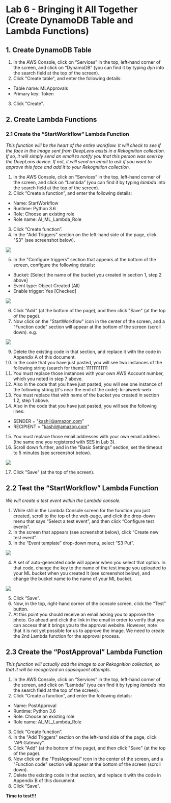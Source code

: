# Lab 6 - Bringing it All Together (Create DynamoDB Table and Lambda Functions)

## 1. Create DynamoDB Table

1.	In the AWS Console, click on “Services” in the top, left-hand corner of the screen, and click on “DynamoDB” (you can find it by typing _dyn_ into the search field at the top of the screen).
2.	Click "Create table", and enter the following details:
* Table name: MLApprovals
*	Primary key: Token  
3.	Click "Create".


## 2. Create Lambda Functions

### 2.1 Create the “StartWorkflow” Lambda Function

_This function will be the heart of the entire workflow.  It will check to see if the face in the image sent from DeepLens exists in a Rekognition collection.  If so, it will simply send an email to notify you that this person was seen by the DeepLans device. If not, it will send an email to ask if you want to approve this face and add it to your Rekognition collection._

1.	In the AWS Console, click on “Services” in the top, left-hand corner of the screen, and click on “Lambda” (you can find it by typing _lambda_ into the search field at the top of the screen).
2.	Click “Create a function”, and enter the following details:
* Name: StartWorkflow
* Runtime: Python 3.6
* Role: Choose an existing role
* Role name: AI_ML_Lambda_Role

3.	Click “Create function”.
4.	In the "Add Triggers" section on the left-hand side of the page, click "S3" (see screenshot below).

![](images/StartWorkflow.png)

5.	In the "Configure triggers" section that appears at the bottom of the screen, configure the following details:
* Bucket: [Select the name of the bucket you created in section 1, step 2 above]
* Event type: Object Created (All)
* Enable trigger: Yes [Checked]

![](images/Configure_triggers.png)

6.	Click "Add" (at the bottom of the page), and then click "Save" (at the top of the page).
8.	Now click on the "StartWorkflow" icon in the center of the screen, and a "Function code" section will appear at the bottom of the screen (scroll down).
e.g.

![](images/Function_code.png)

9.	Delete the existing code in that section, and replace it with the code in Appendix A of this document.
10.	In the code that you have just pasted, you will see two instances of the following string (search for them): 111111111111
11.	You must replace those instances with your own AWS Account number, which you noted in step 7 above.
12.	Also in the code that you have just pasted, you will see one instance of the following string (it's near the end of the code): ki-aiweek-web
13.	You must replace that with name of the bucket you created in section 1.2, step 1 above.
14.	Also in the code that you have just pasted, you will see the following lines:
* SENDER = "kashii@amazon.com"
* RECIPIENT = "kashii@amazon.com"
15.	You must replace those email addresses with your own email address (the same one you registered with SES in Lab 3).
16.	Scroll down further, and in the “Basic Settings” section, set the timeout to 5 minutes (see screenshot below).

![](images/Basic_settings.png)

17.	Click "Save" (at the top of the screen).

## 2.2 Test the “StartWorkflow” Lambda Function

_We will create a test event within the Lambda console._

1.	While still in the Lambda Console screen for the function you just created, scroll to the top of the web-page, and click the drop-down menu that says “Select a test event”, and then click “Configure test events”.
2.	In the screen that appears (see screenshot below), click “Create new test event”.
3.	In the “Event template” drop-down menu, select “S3 Put”.

![](images/Configure_test_event.png)

4.	A set of auto-generated code will appear when you select that option.  In that code, change the key to the name of the test image you uploaded to your ML bucket when you created it (see screenshot below), and change the bucket name to the name of your ML bucket.

![](images/Configure_test_event2.png)

5.	Click “Save”.
6.	Now, in the top, right-hand corner of the console screen, click the “Test” button.
7.	At this point you should receive an email asking you to approve the photo.  Go ahead and click the link in the email in order to verify that you can access that it brings you to the approval website.  However, note that it is not yet possible for us to approve the image.  We need to create the 2nd Lambda function for the approval process.


## 2.3 Create the “PostApproval” Lambda Function

_This function will actually add the image to our Rekognition collection, so that it will be recognized on subsequent attempts._
1.	In the AWS Console, click on “Services” in the top, left-hand corner of the screen, and click on “Lambda” (you can find it by typing _lambda_ into the search field at the top of the screen).
2.	Click “Create a function”, and enter the following details:
* Name: PostApproval
* Runtime: Python 3.6
* Role: Choose an existing role
* Role name: AI_ML_Lambda_Role
3.	Click “Create function”.
4.	In the "Add Triggers" section on the left-hand side of the page, click "API Gateway".
5.	Click "Add" (at the bottom of the page), and then click "Save" (at the top of the page).
6.	Now click on the "PostApproval" icon in the center of the screen, and a "Function code" section will appear at the bottom of the screen (scroll down).
7.	Delete the existing code in that section, and replace it with the code in Appendix B of this document.
8.	Click “Save”.

**Time to test!!!**
